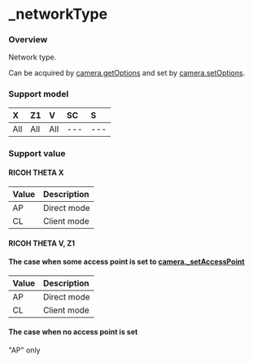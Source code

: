 # \_networkType

### Overview

Network type.

Can be acquired by [camera.getOptions](../commands/camera.get_options.md) and set by [camera.setOptions](../commands/camera.set_options.md).

### Support model

| X | Z1 | V | SC | S |
|:--|:--|:--|:--|:--|
| All | All | All | --- | --- |

### Support value

#### RICOH THETA X

| Value | Description |
|:--|:--|
| AP | Direct mode |
| CL | Client mode |

#### RICOH THETA V, Z1

#### The case when some access point is set to [camera.\_setAccessPoint](../commands/camera._set_access_point.md)

| Value | Description |
|:--|:--|
| AP | Direct mode |
| CL | Client mode |

#### The case when no access point is set

"AP" only
